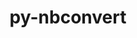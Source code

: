 ---
title: "py-nbconvert"
layout: cache
categories: [package, develop-2024-02-18]
meta: {"versions": ["7.14.1"], "compilers": ["gcc@=11.1.0", "gcc@=11.4.0", "gcc@=9.4.0", "oneapi@=2024.0.0"], "oss": ["ubuntu20.04", "ubuntu22.04"], "platforms": ["linux"], "targets": ["neoverse_v1", "neoverse_v2", "ppc64le", "x86_64_v3"], "stacks": ["data-vis-sdk", "e4s", "e4s-neoverse-v2", "e4s-neoverse_v1", "e4s-oneapi", "e4s-power", "root"], "num_specs": 18, "num_specs_by_stack": {"root": 18, "e4s-neoverse_v1": 3, "e4s-power": 3, "data-vis-sdk": 2, "e4s": 4, "e4s-neoverse-v2": 3, "e4s-oneapi": 3}}
spec_details: [{"hash": "v5cc5izlx5ajassuw7rk4isahximqomu", "compiler": "gcc@=11.4.0", "versions": ["7.14.1"], "os": "ubuntu20.04", "platform": "linux", "target": "neoverse_v1", "variants": ["build_system=python_pip", "+serve"], "stacks": ["root", "e4s-neoverse_v1"], "size": "-", "tarball": "https://binaries.spack.io/releases/develop-2024-02-18/build_cache/linux-ubuntu20.04-neoverse_v1/gcc-11.4.0/py-nbconvert-7.14.1/linux-ubuntu20.04-neoverse_v1-gcc-11.4.0-py-nbconvert-7.14.1-v5cc5izlx5ajassuw7rk4isahximqomu.spack"}, {"hash": "fegbvmml53dzxvboqgcbh7wz3nnaqs7b", "compiler": "gcc@=11.4.0", "versions": ["7.14.1"], "os": "ubuntu20.04", "platform": "linux", "target": "neoverse_v1", "variants": ["build_system=python_pip", "+serve"], "stacks": ["root", "e4s-neoverse_v1"], "size": "-", "tarball": "https://binaries.spack.io/releases/develop-2024-02-18/build_cache/linux-ubuntu20.04-neoverse_v1/gcc-11.4.0/py-nbconvert-7.14.1/linux-ubuntu20.04-neoverse_v1-gcc-11.4.0-py-nbconvert-7.14.1-fegbvmml53dzxvboqgcbh7wz3nnaqs7b.spack"}, {"hash": "mx7aogqpsswpma4gxqfu5lu2xjxriz65", "compiler": "gcc@=11.4.0", "versions": ["7.14.1"], "os": "ubuntu20.04", "platform": "linux", "target": "neoverse_v1", "variants": ["build_system=python_pip", "+serve"], "stacks": ["root", "e4s-neoverse_v1"], "size": "-", "tarball": "https://binaries.spack.io/releases/develop-2024-02-18/build_cache/linux-ubuntu20.04-neoverse_v1/gcc-11.4.0/py-nbconvert-7.14.1/linux-ubuntu20.04-neoverse_v1-gcc-11.4.0-py-nbconvert-7.14.1-mx7aogqpsswpma4gxqfu5lu2xjxriz65.spack"}, {"hash": "exvuygaju2skh7ce64rsppswj4jccgp5", "compiler": "gcc@=9.4.0", "versions": ["7.14.1"], "os": "ubuntu20.04", "platform": "linux", "target": "ppc64le", "variants": ["build_system=python_pip", "+serve"], "stacks": ["e4s-power", "root"], "size": "-", "tarball": "https://binaries.spack.io/releases/develop-2024-02-18/build_cache/linux-ubuntu20.04-ppc64le/gcc-9.4.0/py-nbconvert-7.14.1/linux-ubuntu20.04-ppc64le-gcc-9.4.0-py-nbconvert-7.14.1-exvuygaju2skh7ce64rsppswj4jccgp5.spack"}, {"hash": "pvjpedar6sstct3wadugrcsb4qf47zgt", "compiler": "gcc@=9.4.0", "versions": ["7.14.1"], "os": "ubuntu20.04", "platform": "linux", "target": "ppc64le", "variants": ["build_system=python_pip", "+serve"], "stacks": ["e4s-power", "root"], "size": "-", "tarball": "https://binaries.spack.io/releases/develop-2024-02-18/build_cache/linux-ubuntu20.04-ppc64le/gcc-9.4.0/py-nbconvert-7.14.1/linux-ubuntu20.04-ppc64le-gcc-9.4.0-py-nbconvert-7.14.1-pvjpedar6sstct3wadugrcsb4qf47zgt.spack"}, {"hash": "la3wcfmysrsayrtgqtcrpw2rerfncxjb", "compiler": "gcc@=9.4.0", "versions": ["7.14.1"], "os": "ubuntu20.04", "platform": "linux", "target": "ppc64le", "variants": ["build_system=python_pip", "+serve"], "stacks": ["e4s-power", "root"], "size": "-", "tarball": "https://binaries.spack.io/releases/develop-2024-02-18/build_cache/linux-ubuntu20.04-ppc64le/gcc-9.4.0/py-nbconvert-7.14.1/linux-ubuntu20.04-ppc64le-gcc-9.4.0-py-nbconvert-7.14.1-la3wcfmysrsayrtgqtcrpw2rerfncxjb.spack"}, {"hash": "w5kt3vwnr3hlfoxtk6ar5ihdwfxnm42b", "compiler": "gcc@=11.1.0", "versions": ["7.14.1"], "os": "ubuntu20.04", "platform": "linux", "target": "x86_64_v3", "variants": ["build_system=python_pip", "+serve"], "stacks": ["data-vis-sdk", "root"], "size": "-", "tarball": "https://binaries.spack.io/releases/develop-2024-02-18/build_cache/linux-ubuntu20.04-x86_64_v3/gcc-11.1.0/py-nbconvert-7.14.1/linux-ubuntu20.04-x86_64_v3-gcc-11.1.0-py-nbconvert-7.14.1-w5kt3vwnr3hlfoxtk6ar5ihdwfxnm42b.spack"}, {"hash": "6md6pmu2qyrbtdks3ty5pvyhbn4rdwvp", "compiler": "gcc@=11.1.0", "versions": ["7.14.1"], "os": "ubuntu20.04", "platform": "linux", "target": "x86_64_v3", "variants": ["build_system=python_pip", "+serve"], "stacks": ["data-vis-sdk", "root"], "size": "-", "tarball": "https://binaries.spack.io/releases/develop-2024-02-18/build_cache/linux-ubuntu20.04-x86_64_v3/gcc-11.1.0/py-nbconvert-7.14.1/linux-ubuntu20.04-x86_64_v3-gcc-11.1.0-py-nbconvert-7.14.1-6md6pmu2qyrbtdks3ty5pvyhbn4rdwvp.spack"}, {"hash": "yg7fs22emwy2z4upksrflqeihuqrt4lk", "compiler": "gcc@=11.4.0", "versions": ["7.14.1"], "os": "ubuntu20.04", "platform": "linux", "target": "x86_64_v3", "variants": ["build_system=python_pip", "+serve"], "stacks": ["e4s", "root"], "size": "-", "tarball": "https://binaries.spack.io/releases/develop-2024-02-18/build_cache/linux-ubuntu20.04-x86_64_v3/gcc-11.4.0/py-nbconvert-7.14.1/linux-ubuntu20.04-x86_64_v3-gcc-11.4.0-py-nbconvert-7.14.1-yg7fs22emwy2z4upksrflqeihuqrt4lk.spack"}, {"hash": "6jp35hswh5q3zph4hq4li3bnxtiabda5", "compiler": "gcc@=11.4.0", "versions": ["7.14.1"], "os": "ubuntu20.04", "platform": "linux", "target": "x86_64_v3", "variants": ["build_system=python_pip", "+serve"], "stacks": ["e4s", "root"], "size": "-", "tarball": "https://binaries.spack.io/releases/develop-2024-02-18/build_cache/linux-ubuntu20.04-x86_64_v3/gcc-11.4.0/py-nbconvert-7.14.1/linux-ubuntu20.04-x86_64_v3-gcc-11.4.0-py-nbconvert-7.14.1-6jp35hswh5q3zph4hq4li3bnxtiabda5.spack"}, {"hash": "7qoksh6kvmwbx4lkxiig33o5zkpziyi5", "compiler": "gcc@=11.4.0", "versions": ["7.14.1"], "os": "ubuntu20.04", "platform": "linux", "target": "x86_64_v3", "variants": ["build_system=python_pip", "+serve"], "stacks": ["e4s", "root"], "size": "-", "tarball": "https://binaries.spack.io/releases/develop-2024-02-18/build_cache/linux-ubuntu20.04-x86_64_v3/gcc-11.4.0/py-nbconvert-7.14.1/linux-ubuntu20.04-x86_64_v3-gcc-11.4.0-py-nbconvert-7.14.1-7qoksh6kvmwbx4lkxiig33o5zkpziyi5.spack"}, {"hash": "q7i7nxmx5nvvttlcjtpdcmfacu7onprz", "compiler": "gcc@=11.4.0", "versions": ["7.14.1"], "os": "ubuntu20.04", "platform": "linux", "target": "x86_64_v3", "variants": ["build_system=python_pip", "+serve"], "stacks": ["e4s", "root"], "size": "-", "tarball": "https://binaries.spack.io/releases/develop-2024-02-18/build_cache/linux-ubuntu20.04-x86_64_v3/gcc-11.4.0/py-nbconvert-7.14.1/linux-ubuntu20.04-x86_64_v3-gcc-11.4.0-py-nbconvert-7.14.1-q7i7nxmx5nvvttlcjtpdcmfacu7onprz.spack"}, {"hash": "lri3mxits3yqdaczq7ecjwwdoyz4v7hz", "compiler": "gcc@=11.4.0", "versions": ["7.14.1"], "os": "ubuntu22.04", "platform": "linux", "target": "neoverse_v2", "variants": ["build_system=python_pip", "+serve"], "stacks": ["root", "e4s-neoverse-v2"], "size": "-", "tarball": "https://binaries.spack.io/releases/develop-2024-02-18/build_cache/linux-ubuntu22.04-neoverse_v2/gcc-11.4.0/py-nbconvert-7.14.1/linux-ubuntu22.04-neoverse_v2-gcc-11.4.0-py-nbconvert-7.14.1-lri3mxits3yqdaczq7ecjwwdoyz4v7hz.spack"}, {"hash": "7hpelswgqkjirw2ypui2weltrp7shwav", "compiler": "gcc@=11.4.0", "versions": ["7.14.1"], "os": "ubuntu22.04", "platform": "linux", "target": "neoverse_v2", "variants": ["build_system=python_pip", "+serve"], "stacks": ["root", "e4s-neoverse-v2"], "size": "-", "tarball": "https://binaries.spack.io/releases/develop-2024-02-18/build_cache/linux-ubuntu22.04-neoverse_v2/gcc-11.4.0/py-nbconvert-7.14.1/linux-ubuntu22.04-neoverse_v2-gcc-11.4.0-py-nbconvert-7.14.1-7hpelswgqkjirw2ypui2weltrp7shwav.spack"}, {"hash": "pi22k3wbiruwypcc5cxwwvmozzjetehq", "compiler": "gcc@=11.4.0", "versions": ["7.14.1"], "os": "ubuntu22.04", "platform": "linux", "target": "neoverse_v2", "variants": ["build_system=python_pip", "+serve"], "stacks": ["root", "e4s-neoverse-v2"], "size": "-", "tarball": "https://binaries.spack.io/releases/develop-2024-02-18/build_cache/linux-ubuntu22.04-neoverse_v2/gcc-11.4.0/py-nbconvert-7.14.1/linux-ubuntu22.04-neoverse_v2-gcc-11.4.0-py-nbconvert-7.14.1-pi22k3wbiruwypcc5cxwwvmozzjetehq.spack"}, {"hash": "hc4eziiop37m3273qktrjsjik4uru2th", "compiler": "oneapi@=2024.0.0", "versions": ["7.14.1"], "os": "ubuntu22.04", "platform": "linux", "target": "x86_64_v3", "variants": ["build_system=python_pip", "+serve"], "stacks": ["root", "e4s-oneapi"], "size": "-", "tarball": "https://binaries.spack.io/releases/develop-2024-02-18/build_cache/linux-ubuntu22.04-x86_64_v3/oneapi-2024.0.0/py-nbconvert-7.14.1/linux-ubuntu22.04-x86_64_v3-oneapi-2024.0.0-py-nbconvert-7.14.1-hc4eziiop37m3273qktrjsjik4uru2th.spack"}, {"hash": "g4iynm7cv7ws2qty2kwbotu3emkjaptn", "compiler": "oneapi@=2024.0.0", "versions": ["7.14.1"], "os": "ubuntu22.04", "platform": "linux", "target": "x86_64_v3", "variants": ["build_system=python_pip", "+serve"], "stacks": ["root", "e4s-oneapi"], "size": "-", "tarball": "https://binaries.spack.io/releases/develop-2024-02-18/build_cache/linux-ubuntu22.04-x86_64_v3/oneapi-2024.0.0/py-nbconvert-7.14.1/linux-ubuntu22.04-x86_64_v3-oneapi-2024.0.0-py-nbconvert-7.14.1-g4iynm7cv7ws2qty2kwbotu3emkjaptn.spack"}, {"hash": "dqeapg5av2ozonf4yfov4nueltj2klqz", "compiler": "oneapi@=2024.0.0", "versions": ["7.14.1"], "os": "ubuntu22.04", "platform": "linux", "target": "x86_64_v3", "variants": ["build_system=python_pip", "+serve"], "stacks": ["root", "e4s-oneapi"], "size": "-", "tarball": "https://binaries.spack.io/releases/develop-2024-02-18/build_cache/linux-ubuntu22.04-x86_64_v3/oneapi-2024.0.0/py-nbconvert-7.14.1/linux-ubuntu22.04-x86_64_v3-oneapi-2024.0.0-py-nbconvert-7.14.1-dqeapg5av2ozonf4yfov4nueltj2klqz.spack"}]
---